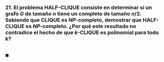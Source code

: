 ### 21. El problema HALF-CLIQUE consiste en determinar si un grafo $G$ de tamaño $n$ tiene un completo de tamaño $n/2$. Sabiendo que CLIQUE es $NP$-completo, demostrar que HALF-CLIQUE es $NP$-completo. ¿Por qué este resultado no contradice el hecho de que $k$-CLIQUE es polinomial para todo $k$?

\
$\blacksquare$
